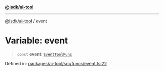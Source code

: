 [**@isdk/ai-tool**](../README.md)

***

[@isdk/ai-tool](../globals.md) / event

# Variable: event

> `const` **event**: [`EventToolFunc`](../classes/EventToolFunc.md)

Defined in: [packages/ai-tool/src/funcs/event.ts:22](https://github.com/isdk/ai-tool.js/blob/077730e62e6c723611b64a587e36b69766741af4/src/funcs/event.ts#L22)
